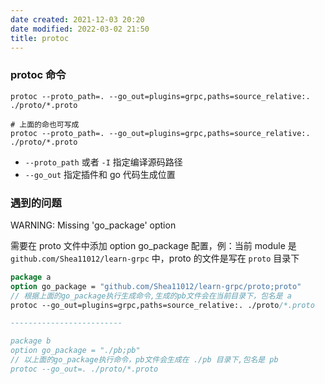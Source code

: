 ```yaml
---
date created: 2021-12-03 20:20
date modified: 2022-03-02 21:50
title: protoc
---
```

### protoc 命令

```
protoc --proto_path=. --go_out=plugins=grpc,paths=source_relative:. ./proto/*.proto

# 上面的命也可写成
protoc --proto_path=. --go_out=plugins=grpc,paths=source_relative:. ./proto/*.proto

```

- `--proto_path` 或者 `-I` 指定编译源码路径
- `--go_out` 指定插件和 go 代码生成位置

### 遇到的问题

WARNING: Missing 'go_package' option 

需要在 proto 文件中添加 option go_package 配置，例：当前 module 是 `github.com/Shea11012/learn-grpc` 中，proto 的文件是写在 `proto` 目录下

```protobuf
package a
option go_package = "github.com/Shea11012/learn-grpc/proto;proto"			
// 根据上面的go_package执行生成命令,生成的pb文件会在当前目录下，包名是 a
protoc --go_out=plugins=grpc,paths=source_relative:. ./proto/*.proto

-------------------------

package b
option go_package = "./pb;pb"
// 以上面的go_package执行命令，pb文件会生成在 ./pb 目录下,包名是 pb
protoc --go_out=. ./proto/*.proto

```

